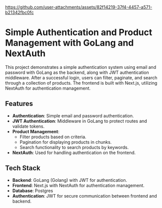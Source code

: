 https://github.com/user-attachments/assets/82f14219-37f4-4457-a571-b21342fbc0fc

# Simple Authentication and Product Management with GoLang and NextAuth



This project demonstrates a simple authentication system using email and password with GoLang as the backend, along with JWT authentication middleware. After a successful login, users can filter, paginate, and search through a collection of products. The frontend is built with Next.js, utilizing NextAuth for authentication management.

## Features

- **Authentication**: Simple email and password authentication.
- **JWT Authentication**: Middleware in GoLang to protect routes and validate tokens.
- **Product Management**:
  - Filter products based on criteria.
  - Pagination for displaying products in chunks.
  - Search functionality to search products by keywords.
- **NextAuth**: Used for handling authentication on the frontend.

## Tech Stack

- **Backend**: GoLang (Golang) with JWT for authentication.
- **Frontend**: Next.js with NextAuth for authentication management.
- **Database**: Postgres
- **Authentication**: JWT for secure communication between frontend and backend.
